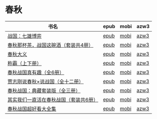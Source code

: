 # 春秋

| 书名 | epub | mobi | azw3 |
| --- | --- | --- | --- |
| [战国：七雄博弈](http://ct.dalanmei.com/f/31084289-570107638-806e71) | [epub](http://ct.dalanmei.com/f/31084289-570107638-806e71) | [mobi](http://ct.dalanmei.com/f/31084289-570256794-9f44ad) | [azw3](http://ct.dalanmei.com/f/31084289-571415277-bb93fb) |
| [春秋那杯茶，战国这碗酒（套装共4册）](http://ct.dalanmei.com/f/31084289-571637970-db7374) | [epub](http://ct.dalanmei.com/f/31084289-571637970-db7374) | [mobi](http://ct.dalanmei.com/f/31084289-572121680-48e66b) | [azw3](http://ct.dalanmei.com/f/31084289-572183171-8ac2d8) |
| [春秋大义](http://ct.dalanmei.com/f/31084289-571622451-8ff755) | [epub](http://ct.dalanmei.com/f/31084289-571622451-8ff755) | [mobi](http://ct.dalanmei.com/f/31084289-572131660-331d60) | [azw3](http://ct.dalanmei.com/f/31084289-572192334-e92a6a) |
| [称霸（上下册）](http://ct.dalanmei.com/f/31084289-571538920-5c1449) | [epub](http://ct.dalanmei.com/f/31084289-571538920-5c1449) | [mobi](http://ct.dalanmei.com/f/31084289-571807014-40235c) | [azw3](http://ct.dalanmei.com/f/31084289-572195984-35de39) |
| [春秋战国真有趣（全6册）](http://ct.dalanmei.com/f/31084289-571547719-86c5d0) | [epub](http://ct.dalanmei.com/f/31084289-571547719-86c5d0) | [mobi](http://ct.dalanmei.com/f/31084289-571816307-6919dc) | [azw3](http://ct.dalanmei.com/f/31084289-572198370-f381c4) |
| [贾志刚说春秋×说战国（全十二册）](http://ct.dalanmei.com/f/31084289-571423017-fa8fcc) | [epub](http://ct.dalanmei.com/f/31084289-571423017-fa8fcc) | [mobi](http://ct.dalanmei.com/f/31084289-571781888-bfa2f3) | [azw3](http://ct.dalanmei.com/f/31084289-571883039-9b5ad0) |
| [春秋战国：典藏套装版（全三册）](http://ct.dalanmei.com/f/31084289-571451505-db7e5b) | [epub](http://ct.dalanmei.com/f/31084289-571451505-db7e5b) | [mobi](http://ct.dalanmei.com/f/31084289-571785121-9d77a3) | [azw3](http://ct.dalanmei.com/f/31084289-571885375-1da6b2) |
| [其实我们一直活在春秋战国（套装共6册）](http://ct.dalanmei.com/f/31084289-571455233-f6c0f2) | [epub](http://ct.dalanmei.com/f/31084289-571455233-f6c0f2) | [mobi](http://ct.dalanmei.com/f/31084289-571787785-4343cf) | [azw3](http://ct.dalanmei.com/f/31084289-571888685-f9490c) |
| [春秋战国超好看大全集](http://ct.dalanmei.com/f/31084289-571457003-330f98) | [epub](http://ct.dalanmei.com/f/31084289-571457003-330f98) | [mobi](http://ct.dalanmei.com/f/31084289-571789835-4feec2) | [azw3](http://ct.dalanmei.com/f/31084289-571895114-8fa649) |
